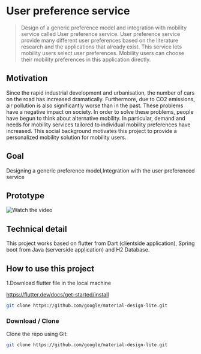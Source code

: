 # User preference service 

> Design of a generic preference model and integration with mobility service called User preference service. User preference service provide many different user preferences based on the literature research and the applications that already exist. This service lets mobility users select user preferences. Mobility users can choose their mobility preferences in this application directly. 

## Motivation 

Since the rapid industrial development and urbanisation, the number of cars on the road has increased dramatically. Furthermore,  due to CO2 emissions, air pollution is also significantly worse than in the past. These problems have a negative impact on society. In order to solve these problems, people have begun to think about alternative mobility. In particular, demand and needs for mobility services tailored to individual mobility preferences have increased.
This social background motivates this project to provide a personalized mobility solution for mobility users.

## Goal

Designing a generic preference model,Integration with the user preferenced service

## Prototype 

![Watch the video](https://github.com/deutschkihun/UserPreferenceService/issues/1#issue-1014140689)

## Technical detail 

This project works based on flutter from Dart (clientside application), Spring boot from Java (serverside application) and H2 Database.

## How to use this project

1.Download flutter file in the local machine 

https://flutter.dev/docs/get-started/install

```bash
git clone https://github.com/google/material-design-lite.git
```


### Download / Clone

Clone the repo using Git:

```bash
git clone https://github.com/google/material-design-lite.git
```

